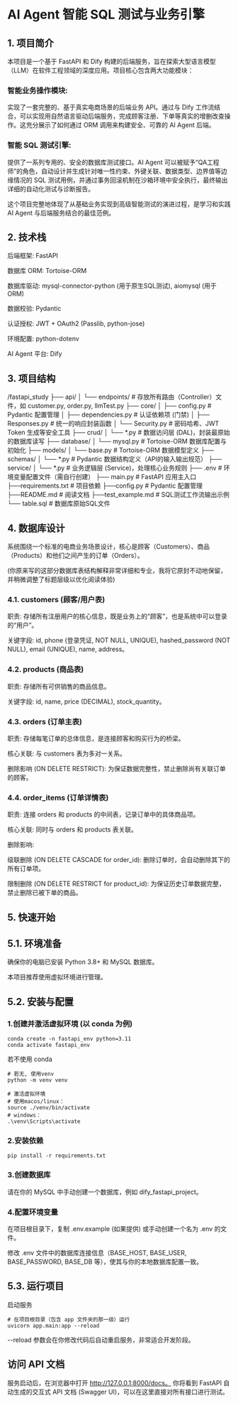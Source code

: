 # AI Agent 智能 SQL 测试与业务引擎
## 1. 项目简介
本项目是一个基于 FastAPI 和 Dify 构建的后端服务，旨在探索大型语言模型（LLM）在软件工程领域的深度应用。项目核心包含两大功能模块：

### 智能业务操作模块: 
实现了一套完整的、基于真实电商场景的后端业务 API。通过与 Dify 工作流结合，可以实现用自然语言驱动后端服务，完成顾客注册、下单等真实的增删改查操作。这充分展示了如何通过 ORM 调用来构建安全、可靠的 AI Agent 后端。

### 智能 SQL 测试引擎: 
提供了一系列专用的、安全的数据库测试接口。AI Agent 可以被赋予“QA工程师”的角色，自动设计并生成针对唯一性约束、外键关联、数据类型、边界值等边缘情况的 SQL 测试用例，并通过事务回滚机制在沙箱环境中安全执行，最终输出详细的自动化测试与诊断报告。

这个项目完整地体现了从基础业务实现到高级智能测试的演进过程，是学习和实践 AI Agent 与后端服务结合的最佳范例。

## 2. 技术栈
后端框架: FastAPI

数据库 ORM: Tortoise-ORM

数据库驱动: mysql-connector-python (用于原生SQL测试), aiomysql (用于ORM)

数据校验: Pydantic

认证授权: JWT + OAuth2 (Passlib, python-jose)

环境配置: python-dotenv

AI Agent 平台: Dify

## 3. 项目结构

/fastapi_study
├── api/
│   └── endpoints/         # 存放所有路由（Controller）文件，如 customer.py, order.py, llmTest.py
├── core/
│   ├── config.py          # Pydantic 配置管理
│   ├── dependencies.py    # 认证依赖项 (门禁)
│   ├── Responses.py       # 统一的响应封装函数
│   └── Security.py        # 密码哈希、JWT Token 生成等安全工具
├── crud/
│   └── *.py               # 数据访问层 (DAL)，封装最原始的数据库读写
├── database/
│   └── mysql.py           # Tortoise-ORM 数据库配置与初始化
├── models/
│   └── base.py            # Tortoise-ORM 数据模型定义
├── schemas/
│   └── *.py               # Pydantic 数据结构定义（API的输入输出规范）
├── service/
│   └── *.py               # 业务逻辑层 (Service)，处理核心业务规则
├── .env                   # 环境变量配置文件（需自行创建）
├── main.py                # FastAPI 应用主入口
├──requirements.txt        # 项目依赖
├──config.py               # Pydantic 配置管理
├──README.md               # 阅读文档
├──test_example.md         # SQL测试工作流输出示例        
└── table.sql              # 数据库原始SQL文件

## 4. 数据库设计
系统围绕一个标准的电商业务场景设计，核心是顾客（Customers）、商品（Products）和他们之间产生的订单（Orders）。

(你原来写的这部分数据库表结构解释非常详细和专业，我将它原封不动地保留，并稍微调整了标题层级以优化阅读体验)

### 4.1. customers (顾客/用户表)
职责: 存储所有注册用户的核心信息，既是业务上的“顾客”，也是系统中可以登录的“用户”。

关键字段: id, phone (登录凭证, NOT NULL, UNIQUE), hashed_password (NOT NULL), email (UNIQUE), name, address。

### 4.2. products (商品表)
职责: 存储所有可供销售的商品信息。

关键字段: id, name, price (DECIMAL), stock_quantity。

### 4.3. orders (订单主表)
职责: 存储每笔订单的总体信息，是连接顾客和购买行为的桥梁。

核心关联: 与 customers 表为多对一关系。

删除影响 (ON DELETE RESTRICT): 为保证数据完整性，禁止删除尚有关联订单的顾客。

### 4.4. order_items (订单详情表)
职责: 连接 orders 和 products 的中间表，记录订单中的具体商品项。

核心关联: 同时与 orders 和 products 表关联。

删除影响:

级联删除 (ON DELETE CASCADE for order_id): 删除订单时，会自动删除其下的所有订单项。

限制删除 (ON DELETE RESTRICT for product_id): 为保证历史订单数据完整，禁止删除已被下单的商品。

## 5. 快速开始
## 5.1. 环境准备
确保你的电脑已安装 Python 3.8+ 和 MySQL 数据库。

本项目推荐使用虚拟环境进行管理。

## 5.2. 安装与配置

### 1.创建并激活虚拟环境 (以 conda 为例)

```
conda create -n fastapi_env python=3.11
conda activate fastapi_env
```
若不使用 conda
```
# 若无, 使用venv
python -m venv venv

# 激活虚拟环境
# 使用macos/linux：
source ./venv/bin/activate
# windows：
.\venv\Scripts\activate
```

### 2.安装依赖
```
pip install -r requirements.txt
```


### 3.创建数据库

请在你的 MySQL 中手动创建一个数据库，例如 dify_fastapi_project。

### 4.配置环境变量

在项目根目录下，复制 .env.example (如果提供) 或手动创建一个名为 .env 的文件。

修改 .env 文件中的数据库连接信息（BASE_HOST, BASE_USER, BASE_PASSWORD, BASE_DB 等），使其与你的本地数据库配置一致。

## 5.3. 运行项目
启动服务
```
# 在项目根目录（包含 app 文件夹的那一级）运行
uvicorn app.main:app --reload
```
--reload 参数会在你修改代码后自动重启服务，非常适合开发阶段。

## 访问 API 文档

服务启动后，在浏览器中打开 http://127.0.0.1:8000/docs。
你将看到 FastAPI 自动生成的交互式 API 文档 (Swagger UI)，可以在这里直接对所有接口进行测试。




